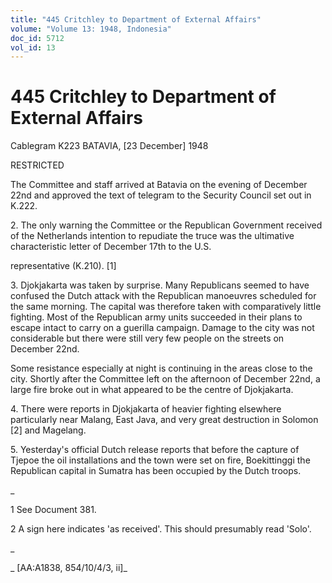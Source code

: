 ```yaml
---
title: "445 Critchley to Department of External Affairs"
volume: "Volume 13: 1948, Indonesia"
doc_id: 5712
vol_id: 13
---
```


# 445 Critchley to Department of External Affairs

Cablegram K223 BATAVIA, [23 December] 1948

RESTRICTED

The Committee and staff arrived at Batavia on the evening of December 22nd and approved the text of telegram to the Security Council set out in K.222.

2\. The only warning the Committee or the Republican Government received of the Netherlands intention to repudiate the truce was the ultimative characteristic letter of December 17th to the U.S.

representative (K.210). [1]

3\. Djokjakarta was taken by surprise. Many Republicans seemed to have confused the Dutch attack with the Republican manoeuvres scheduled for the same morning. The capital was therefore taken with comparatively little fighting. Most of the Republican army units succeeded in their plans to escape intact to carry on a guerilla campaign. Damage to the city was not considerable but there were still very few people on the streets on December 22nd.

Some resistance especially at night is continuing in the areas close to the city. Shortly after the Committee left on the afternoon of December 22nd, a large fire broke out in what appeared to be the centre of Djokjakarta.

4\. There were reports in Djokjakarta of heavier fighting elsewhere particularly near Malang, East Java, and very great destruction in Solomon [2] and Magelang.

5\. Yesterday's official Dutch release reports that before the capture of Tjepoe the oil installations and the town were set on fire, Boekittinggi the Republican capital in Sumatra has been occupied by the Dutch troops.

_

1 See Document 381.

2 A sign here indicates 'as received'. This should presumably read 'Solo'.

_

_ [AA:A1838, 854/10/4/3, ii]_
